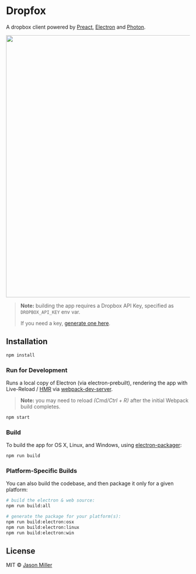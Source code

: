 # Dropfox

A dropbox client powered by [Preact], [Electron] and [Photon].


<img src="http://i.imgur.com/fN1PmUN.png" width="717">


> **Note:** building the app requires a Dropbox API Key, specified as `DROPBOX_API_KEY` env var.
>
> If you need a key, [generate one here](https://www.dropbox.com/developers/apps/).


## Installation

```sh
npm install
```


### Run for Development

Runs a local copy of Electron (via electron-prebuilt), rendering the app with Live-Reload / [HMR] via [webpack-dev-server].

> **Note:** you may need to reload _(Cmd/Ctrl + R)_ after the initial Webpack build completes.

```sh
npm start
```


### Build

To build the app for OS X, Linux, and Windows, using [electron-packager]:

```sh
npm run build
```


### Platform-Specific Builds

You can also build the codebase, and then package it only for a given platform:

```sh
# build the electron & web source:
npm run build:all

# generate the package for your platform(s):
npm run build:electron:osx
npm run build:electron:linux
npm run build:electron:win
```


## License

MIT © [Jason Miller](http://jasonformat.com)

[webpack-dev-server]: https://webpack.github.io/docs/webpack-dev-server.html
[HMR]: https://webpack.github.io/docs/hot-module-replacement.html
[preact]: https://github.com/developit/preact
[electron]: https://github.com/atom/electron
[photon]: https://github.com/connors/photon
[electron-packager]: https://github.com/maxogden/electron-packager
